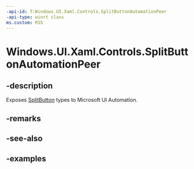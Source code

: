 ```yaml
---
-api-id: T:Windows.UI.Xaml.Controls.SplitButtonAutomationPeer
-api-type: winrt class
ms.custom: RS5
---
```


<!-- Class syntax.
public class SplitButtonAutomationPeer : FrameworkElementAutomationPeer, FrameworkElementAutomationPeer, IExpandCollapseProvider, IInvokeProvider
-->

# Windows.UI.Xaml.Controls.SplitButtonAutomationPeer

## -description

Exposes [SplitButton](splitbutton.md) types to Microsoft UI Automation.

## -remarks

## -see-also

## -examples

